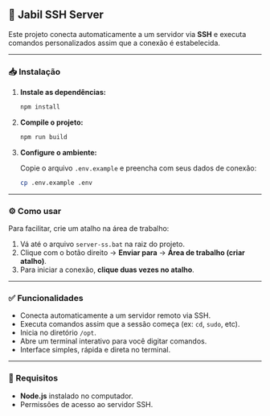 ## 🚀 Jabil SSH Server

Este projeto conecta automaticamente a um servidor via **SSH** e executa comandos personalizados assim que a conexão é estabelecida.

---

### 📥 Instalação

1. **Instale as dependências:**

   ```bash
   npm install
   ```

2. **Compile o projeto:**

   ```bash
   npm run build
   ```

3. **Configure o ambiente:**

   Copie o arquivo `.env.example` e preencha com seus dados de conexão:

   ```bash
   cp .env.example .env
   ```

---

### ⚙️ Como usar

Para facilitar, crie um atalho na área de trabalho:

1. Vá até o arquivo `server-ss.bat` na raiz do projeto.
2. Clique com o botão direito → **Enviar para** → **Área de trabalho (criar atalho)**.
3. Para iniciar a conexão, **clique duas vezes no atalho**.

---

### ✅ Funcionalidades

* Conecta automaticamente a um servidor remoto via SSH.
* Executa comandos assim que a sessão começa (ex: `cd`, `sudo`, etc).
* Inicia no diretório `/opt`.
* Abre um terminal interativo para você digitar comandos.
* Interface simples, rápida e direta no terminal.

---

### 🧰 Requisitos

* **Node.js** instalado no computador.
* Permissões de acesso ao servidor SSH.
